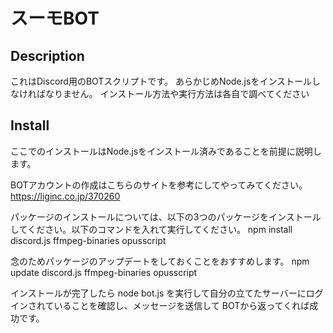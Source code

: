 # スーモBOT

## Description
これはDiscord用のBOTスクリプトです。
あらかじめNode.jsをインストールしなければなりません。
インストール方法や実行方法は各自で調べてください

## Install
ここでのインストールはNode.jsをインストール済みであることを前提に説明します。

BOTアカウントの作成はこちらのサイトを参考にしてやってみてください。
https://liginc.co.jp/370260

パッケージのインストールについては、以下の3つのパッケージをインストールしてください。以下のコマンドを入れて実行してください。
npm install discord.js ffmpeg-binaries opusscript

念のためパッケージのアップデートをしておくことをおすすめします。
npm update discord.js ffmpeg-binaries opusscript

インストールが完了したら
node bot.js
を実行して自分の立てたサーバーにログインされていることを確認し、メッセージを送信して
BOTから返ってくれば成功です。
